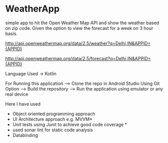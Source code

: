 # WeatherApp

 simple app to hit the Open Weather Map API and show the weather based on zip code. 
 Given the option to view the forecast for a week on 3 hour basis. 
 
 http://api.openweathermap.org/data/2.5/weather?q=Delhi,IN&APPID={APPID} 

 http://api.openweathermap.org/data/2.5/forecast?q=Delhi,IN&APPID={APPID} 
 
 Language Used -> Kotlin
 
 For Running this application 
 --> Clone the repo in Android Studio Using Git Option
 --> Build the repository 
 --> Run the application using emulator or any real device 
 
 Here I have used 
 * Object oriented programming approach 
 * UI Architecture approach e.g. MVVM* 
 * Unit tests using Junit to achieve good code coverage *
 * used sonar lint for static code analysis
 * Databinding 
 
